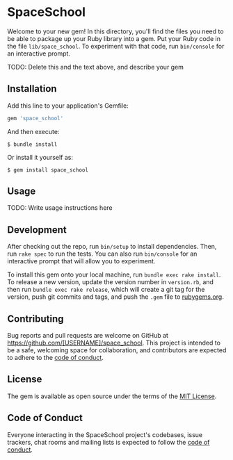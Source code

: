 # SpaceSchool

Welcome to your new gem! In this directory, you'll find the files you need to be able to package up your Ruby library into a gem. Put your Ruby code in the file `lib/space_school`. To experiment with that code, run `bin/console` for an interactive prompt.

TODO: Delete this and the text above, and describe your gem

## Installation

Add this line to your application's Gemfile:

```ruby
gem 'space_school'
```

And then execute:

    $ bundle install

Or install it yourself as:

    $ gem install space_school

## Usage

TODO: Write usage instructions here

## Development

After checking out the repo, run `bin/setup` to install dependencies. Then, run `rake spec` to run the tests. You can also run `bin/console` for an interactive prompt that will allow you to experiment.

To install this gem onto your local machine, run `bundle exec rake install`. To release a new version, update the version number in `version.rb`, and then run `bundle exec rake release`, which will create a git tag for the version, push git commits and tags, and push the `.gem` file to [rubygems.org](https://rubygems.org).

## Contributing

Bug reports and pull requests are welcome on GitHub at https://github.com/[USERNAME]/space_school. This project is intended to be a safe, welcoming space for collaboration, and contributors are expected to adhere to the [code of conduct](https://github.com/[USERNAME]/space_school/blob/master/CODE_OF_CONDUCT.md).


## License

The gem is available as open source under the terms of the [MIT License](https://opensource.org/licenses/MIT).

## Code of Conduct

Everyone interacting in the SpaceSchool project's codebases, issue trackers, chat rooms and mailing lists is expected to follow the [code of conduct](https://github.com/[USERNAME]/space_school/blob/master/CODE_OF_CONDUCT.md).
